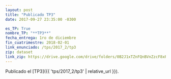 ```yaml
---
layout: post
title: "Publicado TP3"
date: 2017-09-27 23:35:00 -0300

es_TP: True
nombre_TP: "**TP3**"
fecha_entrega: 1ro de diciembre
fin_cuatrimestre: 2018-02-01
link_enunciado: /tps/2017_2/tp3
zip: dataset
link_zip: https://drive.google.com/drive/folders/0B2J1xTZnFQnBVnZzcF8xR3Z3SVE
---
```


Publicado el [TP3]({{ 'tps/2017_2/tp3' | relative_url }}).
